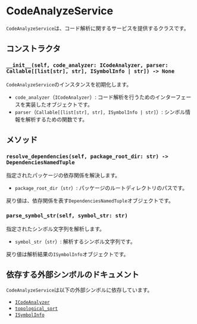 # CodeAnalyzeService

`CodeAnalyzeService`は、コード解析に関するサービスを提供するクラスです。

## コンストラクタ

### `__init__(self, code_analyzer: ICodeAnalyzer, parser: Callable[[list[str], str], ISymbolInfo | str]) -> None`

`CodeAnalyzeService`のインスタンスを初期化します。

- `code_analyzer`（`ICodeAnalyzer`）: コード解析を行うためのインターフェースを実装したオブジェクトです。
- `parser`（`Callable[[list[str], str], ISymbolInfo | str]`）: シンボル情報を解析するための関数です。

## メソッド

### `resolve_dependencies(self, package_root_dir: str) -> DependenciesNamedTuple`

指定されたパッケージの依存関係を解決します。

- `package_root_dir`（`str`）: パッケージのルートディレクトリのパスです。

戻り値は、依存関係を表す`DependenciesNamedTuple`オブジェクトです。

### `parse_symbol_str(self, symbol_str: str)`

指定されたシンボル文字列を解析します。

- `symbol_str`（`str`）: 解析するシンボル文字列です。

戻り値は解析結果の`ISymbolInfo`オブジェクトです。

## 依存する外部シンボルのドキュメント

`CodeAnalyzeService`は以下の外部シンボルに依存しています。

- [`ICodeAnalyzer`](#documentationAI.domain.models.code_analyzer.abc:ICodeAnalyzer)
- [`topological_sort`](#documentationAI.utils.topological_sort:topological_sort)
- [`ISymbolInfo`](#documentationAI.domain.models.code_analyzer.abc:ISymbolInfo)